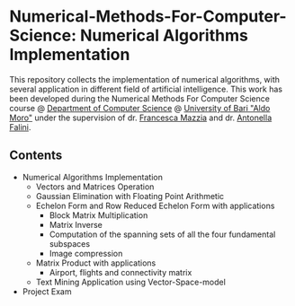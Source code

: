 # Numerical-Methods-For-Computer-Science: Numerical Algorithms Implementation
This repository collects the implementation of numerical algorithms, with several application in different field of artificial intelligence.
This work has been developed during the Numerical Methods For Computer Science course @ [Department of Computer Science](https://www.uniba.it/ricerca/dipartimenti/informatica) @ [University of Bari "Aldo Moro"](http://www.uniba.it/) 
under the supervision of dr. [Francesca Mazzia](https://archimede.dm.uniba.it/~mazzia/mazzia/) and dr. [Antonella Falini](https://www.researchgate.net/profile/Antonella-Falini).
## Contents
* Numerical Algorithms Implementation
  * Vectors and Matrices Operation
  * Gaussian Elimination with Floating Point Arithmetic
  * Echelon Form and Row Reduced Echelon Form with applications
    * Block Matrix Multiplication
    * Matrix Inverse
    * Computation of the spanning sets of all the four fundamental subspaces
    * Image compression
  * Matrix Product with applications
    * Airport, flights and connectivity matrix
  * Text Mining Application using Vector-Space-model
* Project Exam
